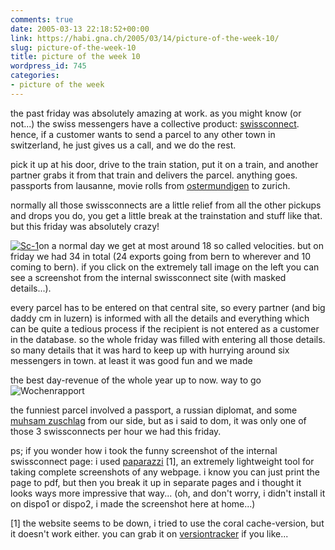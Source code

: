 ```yaml
---
comments: true
date: 2005-03-13 22:18:52+00:00
link: https://habi.gna.ch/2005/03/14/picture-of-the-week-10/
slug: picture-of-the-week-10
title: picture of the week 10
wordpress_id: 745
categories:
- picture of the week
---
```



the past friday was absolutely amazing at work. as you might know (or not...) the swiss messengers have a collective product: [swissconnect](http://www.swissconnect.ch/). hence, if a customer wants to send a parcel to any other town in switzerland, he just gives us a call, and we do the rest.
  
pick it up at his door, drive to the train station, put it on a train, and another partner grabs it from that train and delivers the parcel. anything goes. passports from lausanne, movie rolls from [ostermundigen](http://map.search.ch/ostermundigen) to zurich.
  
normally  all those swissconnects are a little relief from all the other pickups and drops you do, you get a little break at the trainstation and stuff like that. but this friday was absolutely crazy!



[![Sc-1](https://habi.gna.ch/blog/images/sc-1-tm.jpg)](https://habi.gna.ch/blog/images/sc-1.jpg)on a normal day we get at most around 18 so called velocities. but on friday we had 34 in total (24 exports going from bern to wherever and 10 coming to bern). if you click on the extremely tall image on the left you can see a screenshot from the internal swissconnect site (with masked details...).
  
every parcel has to be entered on that central site, so every partner (and big daddy cm in luzern) is informed with all the details and everything which can be quite a tedious process if the recipient is not entered as a customer in the database. so the whole friday was filled with entering all those details. so many details that it was hard to keep up with hurrying around six messengers in town. at least it was good fun and we made 



the best day-revenue of the whole year up to now. way to go![![Wochenrapport](https://habi.gna.ch/blog/images/wochenrapport-tm.jpg)](https://habi.gna.ch/blog/images/wochenrapport.jpg)
  
the funniest parcel involved a passport, a russian diplomat, and some [muhsam zuschlag](http://velocite.ch/weblogtoo/?p=95) from our side, but as i said to dom, it was only one of those 3 swissconnects per hour we had this friday.



ps; if you wonder how i took the funny screenshot of the internal swissconnect page: i used [paparazzi](http://0x.se.nyud.net:8090/paparazzi/) [1], an extremely lightweight tool for taking complete screenshots of any webpage. i know you can just print the page to pdf, but then you break it up in separate pages and i thought it looks ways more impressive that way... (oh, and don't worry, i didn't install it on dispo1 or dispo2, i made the screenshot here at home...)



[1] the website seems to be down, i tried to use the coral cache-version, but it doesn't work either. you can grab it on [versiontracker](http://www.versiontracker.com/dyn/moreinfo/macosx/24625) if you like...

